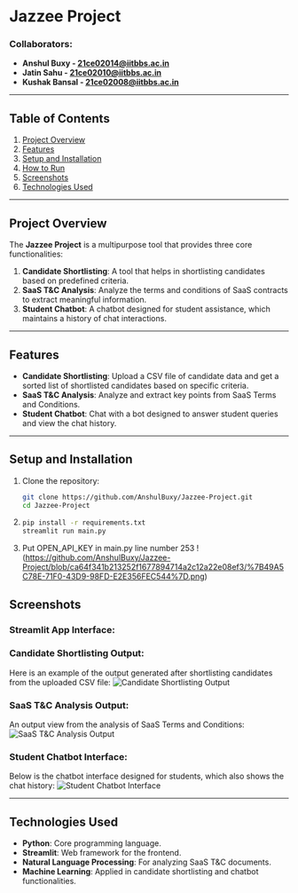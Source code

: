 # Jazzee Project

### Collaborators:
- **Anshul Buxy - 21ce02014@iitbbs.ac.in**
- **Jatin Sahu - 21ce02010@iitbbs.ac.in**
- **Kushak Bansal - 21ce02008@iitbbs.ac.in**

---

## Table of Contents
1. [Project Overview](#project-overview)
2. [Features](#features)
3. [Setup and Installation](#setup-and-installation)
4. [How to Run](#how-to-run)
5. [Screenshots](#screenshots)
6. [Technologies Used](#technologies-used)


---

## Project Overview
The **Jazzee Project** is a multipurpose tool that provides three core functionalities:
1. **Candidate Shortlisting**: A tool that helps in shortlisting candidates based on predefined criteria.
2. **SaaS T&C Analysis**: Analyze the terms and conditions of SaaS contracts to extract meaningful information.
3. **Student Chatbot**: A chatbot designed for student assistance, which maintains a history of chat interactions.

---

## Features
- **Candidate Shortlisting**: Upload a CSV file of candidate data and get a sorted list of shortlisted candidates based on specific criteria.
- **SaaS T&C Analysis**: Analyze and extract key points from SaaS Terms and Conditions.
- **Student Chatbot**: Chat with a bot designed to answer student queries and view the chat history.

---

## Setup and Installation
1. Clone the repository:
   ```bash
   git clone https://github.com/AnshulBuxy/Jazzee-Project.git
   cd Jazzee-Project

2. ```bash
   pip install -r requirements.txt
   streamlit run main.py
3. Put OPEN_API_KEY in main.py line number 253
   !(https://github.com/AnshulBuxy/Jazzee-Project/blob/ca64f341b213252f1677894714a2c12a22e08ef3/%7B49A5C78E-71F0-43D9-98FD-E2E356FEC544%7D.png)

## Screenshots

### Streamlit App Interface:
### Candidate Shortlisting Output:
Here is an example of the output generated after shortlisting candidates from the uploaded CSV file:
![Candidate Shortlisting Output](https://github.com/AnshulBuxy/Jazzee-Project/blob/4d85912e1d801ae0381c4bc45d0c4ecf6d56758f/%7BAE8E2FC1-9A25-4832-97D0-04D92F7B5EDF%7D.png)

### SaaS T&C Analysis Output:
An output view from the analysis of SaaS Terms and Conditions:
![SaaS T&C Analysis Output](https://github.com/AnshulBuxy/Jazzee-Project/blob/4d85912e1d801ae0381c4bc45d0c4ecf6d56758f/%7BA16B5444-386C-4047-9EDE-11B7C9BC7413%7D.png)

### Student Chatbot Interface:
Below is the chatbot interface designed for students, which also shows the chat history:
![Student Chatbot Interface](https://github.com/AnshulBuxy/Jazzee-Project/blob/8ad40b486251db7d300dedbf77e986703ff3088e/%7B502DA6E9-F2EE-4AAA-A605-310EE367096B%7D.png)

---

## Technologies Used
- **Python**: Core programming language.
- **Streamlit**: Web framework for the frontend.
- **Natural Language Processing**: For analyzing SaaS T&C documents.
- **Machine Learning**: Applied in candidate shortlisting and chatbot functionalities.
